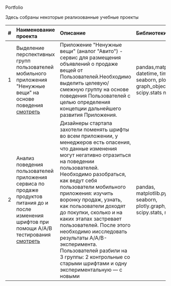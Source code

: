 Portfolio

Здесь собраны некоторые реализованные учебные проекты

| #  | Наименование проекта | Описание|Библиотеки|
|:---|:---------------------|:----------|:--------|  
| 1  | Выделение перспективных групп пользователей мобильного приложения "Ненужные вещи" на основе поведения[ смотреть](https://github.com/IngaZhandarova/portfolio/tree/main/Final_project)| Приложение "Ненужные вещи" (аналог "Авито") - сервис для размещения объявлений о продаже вещей от Пользователей.Необходимо выделить целевую/смежную группу на основе поведения Пользователей с целью определения концепции дальнейшего развития Приложения.|pandas,matplotlib.pyplot, datetime, timedelta, seaborn, plotly graph_objects, scipy.stats numpy  |
| 2    | Анализ поведения пользователей приложения сервиса по продаже продуктов питания до и после изменения шрифтов при помощи А/А/В тестирования[ смотреть](https://github.com/IngaZhandarova/portfolio/tree/main/A_A_B_test)| Дизайнеры стартапа захотели поменять шрифты во всем приложении, у менеджеров есть опасения, что данные изменения могут негативно отразиться на поведении пользователей. Необходимо разобраться, как ведут себя пользователи мобильного приложения: изучить воронку продаж, узнать, как пользователи доходят до покупки, сколько и на каких этапах застревает пользователей. После этого необходимо иисследовать результаты A/A/B-эксперимента. Пользователей разбили на 3 группы: 2 контрольные со старыми шрифтами и одну экспериментальную — с новыми |pandas, matplotlib.pyplot, seaborn, plotly.graph_objects, scipy.stats, numpy, math|
